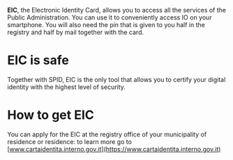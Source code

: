 **EIC**, the Electronic Identity Card, allows you to access all the services of the Public Administration. You can use it to conveniently access IO on your smartphone. You will also need the pin that is given to you half in the registry and half by mail together with the card.

# EIC is safe

Together with SPID, EIC is the only tool that allows you to certify your digital identity with the highest level of security.

# How to get EIC

You can apply for the EIC at the registry office of your municipality of residence or residence: to learn more go to [www.cartaidentita.interno.gov.it](https://www.cartaidentita.interno.gov.it)
